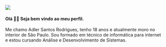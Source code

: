 <a href="http://adler.dev.br/"><img src="https://user-images.githubusercontent.com/36713669/87319320-da83d980-c4ff-11ea-8fdf-c0abb84c90e7.gif"></a>

#### Olá 👋👋 Seja bem vindo ao meu perfil.
Me chamo Adler Santos Rodrigues, tenho 18 anos e atualmente moro no interior de São Paulo. Sou formado em técnico de informática para internet e estou cursando Análise e Desenvolvimento de Sistemas. 
